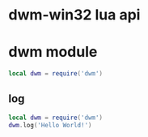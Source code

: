 # dwm-win32 lua api

# dwm module

```lua
local dwm = require('dwm')
```

## log

```lua
local dwm = require('dwm')
dwm.log('Hello World!')
```
